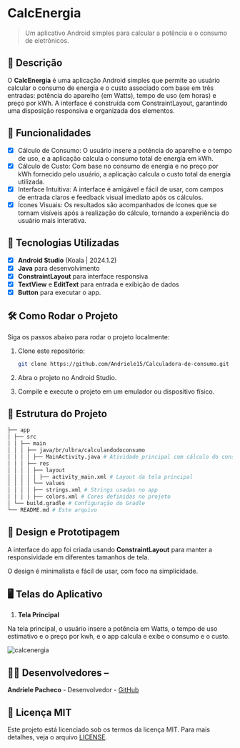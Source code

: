 # **CalcEnergia**

> Um aplicativo Android simples para calcular a potência e o consumo de eletrônicos.


## 📱 Descrição

O **CalcEnergia** é uma aplicação Android simples que permite ao usuário calcular o consumo de energia e o custo associado com base em três entradas: potência do aparelho (em Watts),
tempo de uso (em horas) e preço por kWh. A interface é construída com ConstraintLayout, garantindo uma disposição responsiva e organizada dos elementos. 

## 🔧 Funcionalidades

- [x] Cálculo de Consumo: O usuário insere a potência do aparelho e o tempo de uso, e a aplicação calcula o consumo total de energia em kWh.
- [x] Cálculo de Custo: Com base no consumo de energia e no preço por kWh fornecido pelo usuário, a aplicação calcula o custo total da energia utilizada.
- [x] Interface Intuitiva: A interface é amigável e fácil de usar, com campos de entrada claros e feedback visual imediato após os cálculos.
- [x] Ícones Visuais: Os resultados são acompanhados de ícones que se tornam visíveis após a realização do cálculo, tornando a experiência do usuário mais interativa.

## 🚀 Tecnologias Utilizadas

- [x] **Android Studio** (Koala | 2024.1.2)
- [x] **Java** para desenvolvimento
- [x] **ConstraintLayout** para interface responsiva
- [x] **TextView** e **EditText** para entrada e exibição de dados
- [x] **Button**   para executar o app.

## 🛠️ Como Rodar o Projeto

Siga os passos abaixo para rodar o projeto localmente:

1. Clone este repositório:

    ```bash
    git clone https://github.com/Andriele15/Calculadora-de-consumo.git

    ```

2. Abra o projeto no Android Studio.
3. Compile e execute o projeto em um emulador ou dispositivo físico.

## 📂 Estrutura do Projeto
```bash
├── app
│ ├── src
│ │ ├── main
│ │ │ ├── java/br/ulbra/calculandodoconsumo
│ │ │ │ ├── MainActivity.java # Atividade principal com cálculo do consumo
│ │ │ ├── res
│ │ │ │ ├── layout
│ │ │ │ │ ├── activity_main.xml # Layout da tela principal
│ │ │ │ └── values
│ │ │ │ ├── strings.xml # Strings usadas no app
│ │ │ │ ├── colors.xml # Cores definidas no projeto
│ └── build.gradle # Configuração do Gradle
└── README.md # Este arquivo 
````

## 🎨 Design e Prototipagem
 
A interface do app foi criada usando **ConstraintLayout** para manter a responsividade em diferentes tamanhos de tela.
 
O design é minimalista e fácil de usar, com foco na simplicidade.

 ## 🖥️ Telas do Aplicativo

1. **Tela Principal**
 
Na tela principal, o usuário insere a potência em Watts, o tempo de uso estimativo e o preço por kwh, e o app calcula e exibe o consumo e o custo.
 
![calcenergia](https://github.com/user-attachments/assets/02ed3981-fc5e-414f-9137-03300300151c) 

## 👨‍💻 Desenvolvedores –

**Andriele Pacheco** - Desenvolvedor - [GitHub](https://github.com/Andriele15) 

 ## 📄 Licença MIT

 Este projeto está licenciado sob os termos da licença MIT. 
Para mais
detalhes, veja o arquivo [LICENSE](LICENSE).


 
